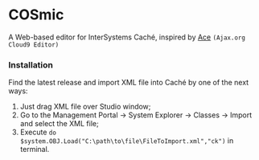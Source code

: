 # COSmic
A Web-based editor for InterSystems Caché, inspired by [Ace](http://ace.c9.io) `(Ajax.org Cloud9 Editor)`


### Installation

Find the latest release and import XML file into Caché by one of the next ways:

1. Just drag XML file over Studio window;
2. Go to the Management Portal -> System Explorer -> Classes -> Import and select the XML file;
3. Execute `do $system.OBJ.Load("C:\path\to\file\FileToImport.xml","ck")` in terminal.
